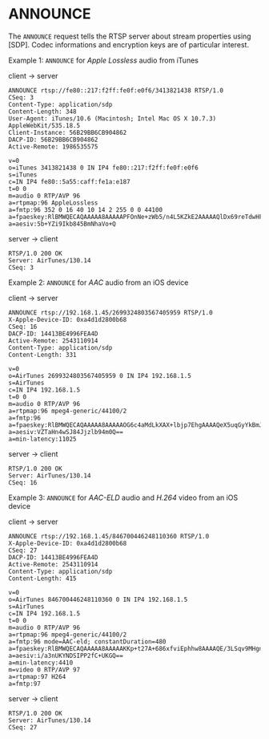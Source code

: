 # ANNOUNCE

The `ANNOUNCE` request tells the RTSP server about stream properties using
[SDP]. Codec informations and encryption keys are of particular interest.

<span class="ex">Example 1:</span> `ANNOUNCE` for *Apple Lossless* audio from iTunes

<div class="client_server">
<p>client &rarr; server</p>

```http
ANNOUNCE rtsp://fe80::217:f2ff:fe0f:e0f6/3413821438 RTSP/1.0
CSeq: 3
Content-Type: application/sdp
Content-Length: 348
User-Agent: iTunes/10.6 (Macintosh; Intel Mac OS X 10.7.3) AppleWebKit/535.18.5
Client-Instance: 56B29BB6CB904862
DACP-ID: 56B29BB6CB904862
Active-Remote: 1986535575

v=0
o=iTunes 3413821438 0 IN IP4 fe80::217:f2ff:fe0f:e0f6
s=iTunes
c=IN IP4 fe80::5a55:caff:fe1a:e187
t=0 0
m=audio 0 RTP/AVP 96
a=rtpmap:96 AppleLossless
a=fmtp:96 352 0 16 40 10 14 2 255 0 0 44100
a=fpaeskey:RlBMWQECAQAAAAA8AAAAAPFOnNe+zWb5/n4L5KZkE2AAAAAQlDx69reTdwHF9LaNmhiRURTAbcL4brYAceAkZ49YirXm62N4
a=aesiv:5b+YZi9Ikb845BmNhaVo+Q
```
</div>
<div class="server_client">
<p>server &rarr; client</p>

```http
RTSP/1.0 200 OK
Server: AirTunes/130.14
CSeq: 3
```
</div>

<span class="ex">Example 2:</span> `ANNOUNCE` for *AAC* audio from an iOS
device

<div class="client_server">
<p>client &rarr; server</p>

```http
ANNOUNCE rtsp://192.168.1.45/2699324803567405959 RTSP/1.0
X-Apple-Device-ID: 0xa4d1d2800b68
CSeq: 16
DACP-ID: 14413BE4996FEA4D
Active-Remote: 2543110914
Content-Type: application/sdp
Content-Length: 331

v=0
o=AirTunes 2699324803567405959 0 IN IP4 192.168.1.5
s=AirTunes
c=IN IP4 192.168.1.5
t=0 0
m=audio 0 RTP/AVP 96
a=rtpmap:96 mpeg4-generic/44100/2
a=fmtp:96
a=fpaeskey:RlBMWQECAQAAAAA8AAAAAOG6c4aMdLkXAX+lbjp7EhgAAAAQeX5uqGyYkBmJX+gd5ANEr+amI8urqFmvcNo87pR0BXGJ4eLf
a=aesiv:VZTaHn4wSJ84Jjzlb94m0Q==
a=min-latency:11025
```
</div>
<div class="server_client">
<p>server &rarr; client</p>

```http
RTSP/1.0 200 OK
Server: AirTunes/130.14
CSeq: 16
```
</div>

<span class="ex">Example 3:</span> `ANNOUNCE` for *AAC-ELD* audio and *H.264*
video from an iOS device

<div class="client_server">
<p>client &rarr; server</p>

```http
ANNOUNCE rtsp://192.168.1.45/846700446248110360 RTSP/1.0
X-Apple-Device-ID: 0xa4d1d2800b68
CSeq: 27
DACP-ID: 14413BE4996FEA4D
Active-Remote: 2543110914
Content-Type: application/sdp
Content-Length: 415

v=0
o=AirTunes 846700446248110360 0 IN IP4 192.168.1.5
s=AirTunes
c=IN IP4 192.168.1.5
t=0 0
m=audio 0 RTP/AVP 96
a=rtpmap:96 mpeg4-generic/44100/2
a=fmtp:96 mode=AAC-eld; constantDuration=480
a=fpaeskey:RlBMWQECAQAAAAA8AAAAAKKp+t27A+686xfviEphhw8AAAAQE/3LSqv9MHgnEKxkbKh1buE9+ylKg0YuqcyAC7fT0EqJNtdq
a=aesiv:i/a3nUKYNDSIPP2fC+UKGQ==
a=min-latency:4410
m=video 0 RTP/AVP 97
a=rtpmap:97 H264
a=fmtp:97
```
</div>
<div class="server_client">
<p>server &rarr; client</p>

```http
RTSP/1.0 200 OK
Server: AirTunes/130.14
CSeq: 27
```
</div>
